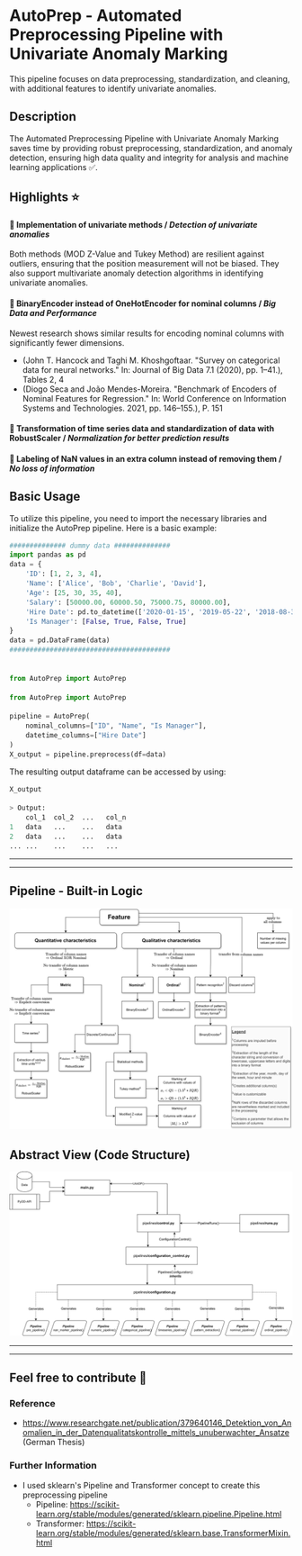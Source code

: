 # AutoPrep -  Automated Preprocessing Pipeline with Univariate Anomaly Marking

This pipeline focuses on data preprocessing, standardization, and cleaning, with additional features to identify univariate anomalies.
<!-- <a href="https://html-preview.github.io/?url=https://github.com/JAdelhelm/Automated-Anomaly-Detection-Preprocessing-Pipeline/blob/main/visualization/Pipeline.html" target="_blank">Structure of Preprocessing Pipeline</a> -->

## Description
The Automated Preprocessing Pipeline with Univariate Anomaly Marking saves time by providing robust preprocessing, standardization, and anomaly detection, ensuring high data quality and integrity for analysis and machine learning applications ✅.

## Highlights ⭐


#### 📌 Implementation of univariate methods / *Detection of univariate anomalies*
Both methods (MOD Z-Value and Tukey Method) are resilient against outliers, ensuring that the position measurement will not be biased. They also support multivariate anomaly detection algorithms in identifying univariate anomalies.

#### 📌 BinaryEncoder instead of OneHotEncoder for nominal columns / *Big Data and Performance*
   Newest research shows similar results for encoding nominal columns with significantly fewer dimensions.
   - (John T. Hancock and Taghi M. Khoshgoftaar. "Survey on categorical data for neural networks." In: Journal of Big Data 7.1 (2020), pp. 1–41.), Tables 2, 4
   - (Diogo Seca and João Mendes-Moreira. "Benchmark of Encoders of Nominal Features for Regression." In: World Conference on Information Systems and Technologies. 2021, pp. 146–155.), P. 151

#### 📌 Transformation of time series data and standardization of data with RobustScaler / *Normalization for better prediction results*

#### 📌 Labeling of NaN values in an extra column instead of removing them / *No loss of information*


## Basic Usage
To utilize this pipeline, you need to import the necessary libraries and initialize the AutoPrep pipeline. Here is a basic example:

````python
############## dummy data ##############
import pandas as pd
data = {
    'ID': [1, 2, 3, 4],                 
    'Name': ['Alice', 'Bob', 'Charlie', 'David'],  
    'Age': [25, 30, 35, 40],                 
    'Salary': [50000.00, 60000.50, 75000.75, 80000.00], 
    'Hire Date': pd.to_datetime(['2020-01-15', '2019-05-22', '2018-08-30', '2021-04-12']), 
    'Is Manager': [False, True, False, True]  
}
data = pd.DataFrame(data)
########################################


from AutoPrep import AutoPrep

from AutoPrep import AutoPrep

pipeline = AutoPrep(
    nominal_columns=["ID", "Name", "Is Manager"],
    datetime_columns=["Hire Date"]
)
X_output = pipeline.preprocess(df=data)
````

The resulting output dataframe can be accessed by using:

````python
X_output

> Output:
    col_1  col_2  ...   col_n
1   data   ...    ...   data   
2   data   ...    ...   data  
... ...    ...    ...   ...   
````





---
---
## Pipeline - Built-in Logic
<!-- ![Logic of Pipeline](./images/decision_rules.png) -->
![Logic of Pipeline](https://raw.githubusercontent.com/JAdelhelm/AutoPrep/main/images/decision_rules.png) 





## Abstract View (Code Structure)
<!-- ![Abstract view of the project](./images/project.png) -->
![Abstract view of the project](https://raw.githubusercontent.com/JAdelhelm/AutoPrep/main/images/project.png)




---

---

## Feel free to contribute 🙂

### Reference
- https://www.researchgate.net/publication/379640146_Detektion_von_Anomalien_in_der_Datenqualitatskontrolle_mittels_unuberwachter_Ansatze (German Thesis)

### Further Information

- I used sklearn's Pipeline and Transformer concept to create this preprocessing pipeline
    - Pipeline: https://scikit-learn.org/stable/modules/generated/sklearn.pipeline.Pipeline.html
    - Transformer: https://scikit-learn.org/stable/modules/generated/sklearn.base.TransformerMixin.html
















